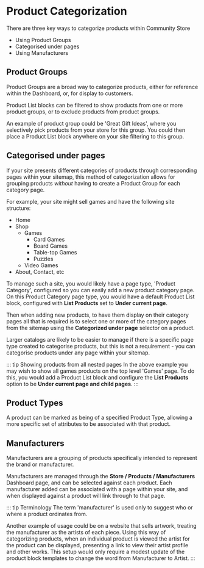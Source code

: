 # Product Categorization

There are three key ways to categorize products within Community Store

- Using Product Groups
- Categorised under pages
- Using Manufacturers

## Product Groups

Product Groups are a broad way to categorize products, either for reference within the Dashboard, or, for display to customers.

Product List blocks can be filtered to show products from one or more product groups, or to exclude products from product groups.

An example of product group could be 'Great Gift Ideas', where you selectively pick products from your store for this group.
You could then place a Product List block anywhere on your site filtering to this group.

## Categorised under pages

If your site presents different categories of products through corresponding pages within your sitemap, this method of categorization allows for grouping products _without_ having to create a Product Group for each category page.

For example, your site might sell games and have the following site structure:

- Home
- Shop
    - Games
        - Card Games
        - Board Games
        - Table-top Games
        - Puzzles
    - Video Games
- About, Contact, etc

To manage such a site, you would likely have a page type, 'Product Category', configured so you can easily add a new product category page.
On this Product Category page type, you would have a default Product List block, configured with **List Products** set to **Under current page**.
 
Then when adding new products, to have them display on their category pages all that is required is to select one or more of the category pages from the sitemap using the **Categorized under page** selector on a product.

Larger catalogs are likely to be easier to manage if there is a specific page type created to categorise products, but this is not a requirement - you can categorise products under any page within your sitemap. 

::: tip Showing products from all nested pages
In the above example you may wish to show all games products on the top level 'Games' page. 
To do this, you would add a Product List block and configure the **List Products** option to be **Under current page and child pages**.
:::

## Product Types

A product can be marked as being of a specified Product Type, allowing a more specific set of attributes to be associated with that product.

## Manufacturers

Manufacturers are a grouping of products specifically intended to represent the brand or manufacturer.

Manufacturers are managed through the **Store / Products / Manufacturers** Dashboard page, and can be selected against each product.
Each manufacturer added can be associated with a page within your site, and when displayed against a product will link through to that page.
 
::: tip Terminology
The term 'manufacturer' is used only to suggest who or where a product ordinates from.

Another example of usage could be on a website that sells artwork, treating the manufacturer as the artists of each piece.
Using this way of categorizing products, when an individual product is viewed the artist for the product can be displayed, presenting a link to view their artist profile and other works.
This setup would only require a modest update of the product block templates to change the word from Manufacturer to Artist.
:::

